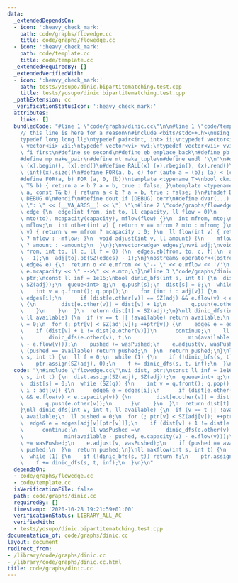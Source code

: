 ```yaml
---
data:
  _extendedDependsOn:
  - icon: ':heavy_check_mark:'
    path: code/graphs/flowedge.cc
    title: code/graphs/flowedge.cc
  - icon: ':heavy_check_mark:'
    path: code/template.cc
    title: code/template.cc
  _extendedRequiredBy: []
  _extendedVerifiedWith:
  - icon: ':heavy_check_mark:'
    path: tests/yosupo/dinic.bipartitematching.test.cpp
    title: tests/yosupo/dinic.bipartitematching.test.cpp
  _pathExtension: cc
  _verificationStatusIcon: ':heavy_check_mark:'
  attributes:
    links: []
  bundledCode: "#line 1 \"code/graphs/dinic.cc\"\n\n#line 1 \"code/template.cc\"\n\
    // this line is here for a reason\n#include <bits/stdc++.h>\nusing namespace std;\n\
    typedef long long ll;\ntypedef pair<int, int> ii;\ntypedef vector<int> vi;\ntypedef\
    \ vector<ii> vii;\ntypedef vector<vi> vvi;\ntypedef vector<vii> vvii;\n#define\
    \ fi first\n#define se second\n#define eb emplace_back\n#define pb push_back\n\
    #define mp make_pair\n#define mt make_tuple\n#define endl '\\n'\n#define ALL(x)\
    \ (x).begin(), (x).end()\n#define RALL(x) (x).rbegin(), (x).rend()\n#define SZ(x)\
    \ (int)(x).size()\n#define FOR(a, b, c) for (auto a = (b); (a) < (c); ++(a))\n\
    #define F0R(a, b) FOR (a, 0, (b))\ntemplate <typename T>\nbool ckmin(T& a, const\
    \ T& b) { return a > b ? a = b, true : false; }\ntemplate <typename T>\nbool ckmax(T&\
    \ a, const T& b) { return a < b ? a = b, true : false; }\n#ifndef DEBUG\n#define\
    \ DEBUG 0\n#endif\n#define dout if (DEBUG) cerr\n#define dvar(...) \" [\" << #__VA_ARGS__\
    \ \": \" << (__VA_ARGS__) << \"] \"\n#line 2 \"code/graphs/flowedge.cc\"\nstruct\
    \ edge {\n  edge(int from, int to, ll capacity, ll flow = 0)\n      : mfrom(from),\
    \ mto(to), mcapacity(capacity), mflow(flow) {}\n  int mfrom, mto;\n  ll mcapacity,\
    \ mflow;\n  int other(int v) { return v == mfrom ? mto : mfrom; }\n  ll capacity(int\
    \ v) { return v == mfrom ? mcapacity : 0; }\n  ll flow(int v) { return v == mfrom\
    \ ? mflow : -mflow; }\n  void adjust(int v, ll amount) {\n    mflow += v == mfrom\
    \ ? amount : -amount;\n  }\n};\nvector<edge> edges;\nvvi adj;\nvoid addEdge(int\
    \ from, int to, ll c, ll f = 0) {\n  edges.eb(from, to, c, f);\n  adj[from].pb(SZ(edges)\
    \ - 1);\n  adj[to].pb(SZ(edges) - 1);\n}\nostream& operator<<(ostream& o, const\
    \ edge& e) {\n  return o << e.mfrom << \"-- \" << e.mflow << '/'\n           <<\
    \ e.mcapacity << \" -->\" << e.mto;\n}\n#line 3 \"code/graphs/dinic.cc\"\nvi dist,\
    \ ptr;\nconst ll inf = 1e16;\nbool dinic_bfs(int s, int t) {\n  dist.assign(SZ(adj),\
    \ SZ(adj));\n  queue<int> q;\n  q.push(s);\n  dist[s] = 0;\n  while (SZ(q)) {\n\
    \    int v = q.front(); q.pop();\n    for (int i : adj[v]) {\n      edge& e =\
    \ edges[i];\n      if (dist[e.other(v)] == SZ(adj) && e.flow(v) < e.capacity(v))\
    \ {\n        dist[e.other(v)] = dist[v] + 1;\n        q.push(e.other(v));\n  \
    \    }\n    }\n  }\n  return dist[t] < SZ(adj);\n}\nll dinic_dfs(int v, int t,\
    \ ll available) {\n  if (v == t || !available) return available;\n  ll pushed\
    \ = 0;\n  for (; ptr[v] < SZ(adj[v]); ++ptr[v]) {\n    edge& e = edges[adj[v][ptr[v]]];\n\
    \    if (dist[v] + 1 != dist[e.other(v)])\n      continue;\n    ll wasPushed =\n\
    \        dinic_dfs(e.other(v), t,\n                  min(available - pushed, e.capacity(v)\
    \ - e.flow(v)));\n    pushed += wasPushed;\n    e.adjust(v, wasPushed);\n    if\
    \ (pushed == available) return pushed;\n  }\n  return pushed;\n}\nll maxflow(int\
    \ s, int t) {\n  ll f = 0;\n  while (1) {\n    if (!dinic_bfs(s, t)) return f;\n\
    \    ptr.assign(SZ(adj), 0);\n    f += dinic_dfs(s, t, inf);\n  }\n}\n"
  code: "\n#include \"flowedge.cc\"\nvi dist, ptr;\nconst ll inf = 1e16;\nbool dinic_bfs(int\
    \ s, int t) {\n  dist.assign(SZ(adj), SZ(adj));\n  queue<int> q;\n  q.push(s);\n\
    \  dist[s] = 0;\n  while (SZ(q)) {\n    int v = q.front(); q.pop();\n    for (int\
    \ i : adj[v]) {\n      edge& e = edges[i];\n      if (dist[e.other(v)] == SZ(adj)\
    \ && e.flow(v) < e.capacity(v)) {\n        dist[e.other(v)] = dist[v] + 1;\n \
    \       q.push(e.other(v));\n      }\n    }\n  }\n  return dist[t] < SZ(adj);\n\
    }\nll dinic_dfs(int v, int t, ll available) {\n  if (v == t || !available) return\
    \ available;\n  ll pushed = 0;\n  for (; ptr[v] < SZ(adj[v]); ++ptr[v]) {\n  \
    \  edge& e = edges[adj[v][ptr[v]]];\n    if (dist[v] + 1 != dist[e.other(v)])\n\
    \      continue;\n    ll wasPushed =\n        dinic_dfs(e.other(v), t,\n     \
    \             min(available - pushed, e.capacity(v) - e.flow(v)));\n    pushed\
    \ += wasPushed;\n    e.adjust(v, wasPushed);\n    if (pushed == available) return\
    \ pushed;\n  }\n  return pushed;\n}\nll maxflow(int s, int t) {\n  ll f = 0;\n\
    \  while (1) {\n    if (!dinic_bfs(s, t)) return f;\n    ptr.assign(SZ(adj), 0);\n\
    \    f += dinic_dfs(s, t, inf);\n  }\n}\n"
  dependsOn:
  - code/graphs/flowedge.cc
  - code/template.cc
  isVerificationFile: false
  path: code/graphs/dinic.cc
  requiredBy: []
  timestamp: '2020-10-28 19:21:59+01:00'
  verificationStatus: LIBRARY_ALL_AC
  verifiedWith:
  - tests/yosupo/dinic.bipartitematching.test.cpp
documentation_of: code/graphs/dinic.cc
layout: document
redirect_from:
- /library/code/graphs/dinic.cc
- /library/code/graphs/dinic.cc.html
title: code/graphs/dinic.cc
---
```

